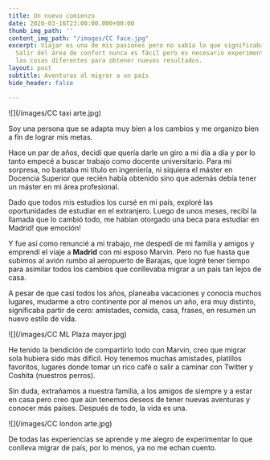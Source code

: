 ```yaml
---
title: Un nuevo comienzo
date: 2020-03-16T23:00:00.000+00:00
thumb_img_path: ''
content_img_path: "/images/CC face.jpg"
excerpt: Viajar es una de mis pasiones pero no sabía lo que significaba ser extranjera.
  Salir del área de confort nunca es fácil pero es necesario experimentar y hacer
  las cosas diferentes para obtener nuevos resultados.
layout: post
subtitle: Aventuras al migrar a un país
hide_header: false

---
```

![](/images/CC taxi arte.jpg)

Soy una persona que se adapta muy bien a los cambios y me organizo bien a fin de lograr mis metas.

Hace un par de años, decidí que quería darle un giro a mi día a día y por lo tanto empecé a buscar trabajo como docente universitario. Para mi sorpresa, no bastaba mi título en ingeniería, ni siquiera el máster en Docencia Superior que recién había obtenido sino que además debía tener un máster en mi área profesional.

Dado que todos mis estudios los cursé en mi país, exploré las oportunidades de estudiar en el extranjero. Luego de unos meses, recibí la llamada que lo cambió todo, me habían otorgado una beca para estudiar en Madrid! que emoción!

Y fue así como renuncié a mi trabajo, me despedí de mi familia y amigos y emprendí el viaje a **Madrid** con mi esposo Marvin. Pero no fue hasta que subimos al avión rumbo al aeropuerto de Barajas, que logré tener tiempo para asimilar todos los cambios que conllevaba migrar a un país tan lejos de casa.

A pesar de que casi todos los años, planeaba vacaciones y conocía muchos lugares, mudarme a otro continente por al menos un año, era muy distinto, significaba partir de cero: amistades, comida, casa, frases, en resumen un nuevo estilo de vida.

![](/images/CC ML Plaza mayor.jpg)

He tenido la bendición de compartirlo todo con Marvin, creo que migrar sola hubiera sido más difícil. Hoy tenemos muchas amistades, platillos favoritos, lugares donde tomar un rico café o salir a caminar con Twitter y Coshita (nuestros perros).

Sin duda, extrañamos a nuestra familia, a los amigos de siempre y a estar en casa pero creo que aún tenemos deseos de tener nuevas aventuras y conocer más países. Después de todo, la vida es una.

![](/images/CC london arte.jpg)

De todas las experiencias se aprende y me alegro de experimentar lo que conlleva migrar de país, por lo menos, ya no me echan cuento.